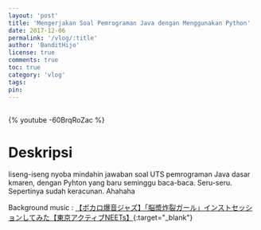```yaml
---
layout: 'post'
title: 'Mengerjakan Soal Pemrograman Java dengan Menggunakan Python'
date: 2017-12-06
permalink: '/vlog/:title'
author: 'BanditHijo'
license: true
comments: true
toc: true
category: 'vlog'
tags:
pin:
---
```


<div style="margin-top:30px;"></div>

{% youtube -60BrqRoZac %}

# Deskripsi

Iiseng-iseng nyoba mindahin jawaban soal UTS pemrograman Java dasar kmaren, dengan Pyhton yang baru seminggu baca-baca. Seru-seru. Sepertinya sudah keracunan. Ahahaha

Background music :
[【ボカロ爆音ジャズ】「脳漿炸裂ガール」インストセッションしてみた【東京アクティブNEETs】](https://youtu.be/V-m7l0-feGA){:target="_blank"}
